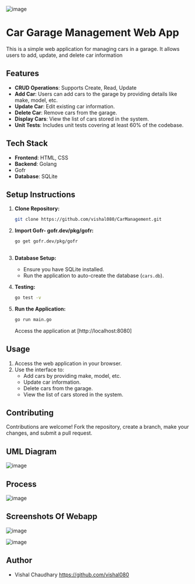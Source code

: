 
![image](https://img.shields.io/badge/coverage-96.6%25-$COLOR%22%20%3E%20badge.svg)
# Car Garage Management Web App
This is a simple web application for managing cars in a garage. It allows users to add, update, and delete car information
## Features
- **CRUD Operations**: Supports Create, Read, Update
- **Add Car**: Users can add cars to the garage by providing details like make, model, etc.
- **Update Car**: Edit existing car information.
- **Delete Car**: Remove cars from the garage.
- **Display Cars**: View the list of cars stored in the system.
- **Unit Tests**: Includes unit tests covering at least 60% of the codebase.

## Tech Stack

- **Frontend**: HTML, CSS
- **Backend**: Golang
- Gofr
- **Database**: SQLite

## Setup Instructions

1. **Clone Repository:**
    ```bash
    git clone https://github.com/vishal080/CarManagement.git
2.  **Import Gofr- gofr.dev/pkg/gofr:**
     ```bash
     go get gofr.dev/pkg/gofr
        
4. **Database Setup:**
    - Ensure you have SQLite installed.
    - Run the application to auto-create the database (`cars.db`).

 5.  **Testing:**
        ```bash
      go test -v
        ```     
6. **Run the Application:**
    ```bash
    go run main.go
    ```
    Access the application at [http://localhost:8080]

## Usage

1. Access the web application in your browser.
2. Use the interface to:
   - Add cars by providing make, model, etc.
   - Update car information.
   - Delete cars from the garage.
   - View the list of cars stored in the system.

## Contributing

Contributions are welcome! Fork the repository, create a branch, make your changes, and submit a pull request.

## UML Diagram
![image](https://github.com/vishal080/CarManagement/assets/105032849/410bfad2-079c-4f9f-abc2-4d2d0453f072)


## Process 

![image](https://github.com/vishal080/CarManagement/assets/105032849/0c618eec-3bd9-47a0-a764-6e86f10fe31a)


## Screenshots Of Webapp
![image](https://github.com/vishal080/CarManagement/assets/105032849/13d29825-c4ae-4ca7-9488-db18e0ff2e94)

![image](https://github.com/vishal080/CarManagement/assets/105032849/ef3355d1-a88d-4140-bb58-3967d1349909)




## Author

- Vishal Chaudhary
   https://github.com/vishal080



